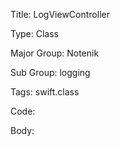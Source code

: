 Title:  LogViewController

Type:   Class

Major Group: Notenik

Sub Group:   logging

Tags:   swift.class

Code:



Body:


